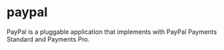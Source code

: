 # paypal
PayPal is a pluggable application that implements with PayPal Payments Standard and Payments Pro.
